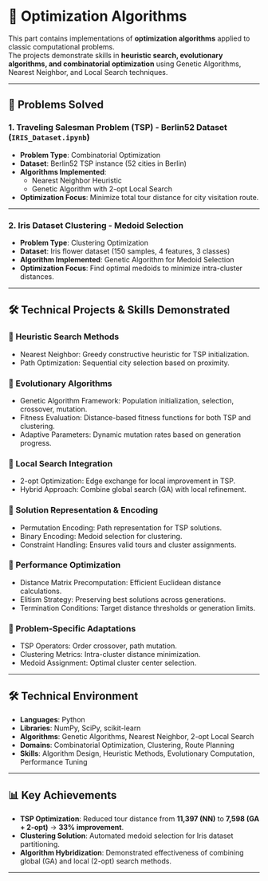 # 🔧 Optimization Algorithms 

This part contains implementations of **optimization algorithms** applied to classic computational problems.  
The projects demonstrate skills in **heuristic search, evolutionary algorithms, and combinatorial optimization** using Genetic Algorithms, Nearest Neighbor, and Local Search techniques.

---

## 📂 Problems Solved

### 1. **Traveling Salesman Problem (TSP) - Berlin52 Dataset** (`IRIS_Dataset.ipynb`)  
- **Problem Type**: Combinatorial Optimization  
- **Dataset**: Berlin52 TSP instance (52 cities in Berlin)  
- **Algorithms Implemented**:  
  - Nearest Neighbor Heuristic  
  - Genetic Algorithm with 2-opt Local Search  
- **Optimization Focus**: Minimize total tour distance for city visitation route.  

---

### 2. **Iris Dataset Clustering - Medoid Selection**  
- **Problem Type**: Clustering Optimization  
- **Dataset**: Iris flower dataset (150 samples, 4 features, 3 classes)  
- **Algorithm Implemented**: Genetic Algorithm for Medoid Selection  
- **Optimization Focus**: Find optimal medoids to minimize intra-cluster distances.  

---

## 🛠️ Technical Projects & Skills Demonstrated

### 🔹 Heuristic Search Methods  
- Nearest Neighbor: Greedy constructive heuristic for TSP initialization.  
- Path Optimization: Sequential city selection based on proximity.  

### 🔹 Evolutionary Algorithms  
- Genetic Algorithm Framework: Population initialization, selection, crossover, mutation.  
- Fitness Evaluation: Distance-based fitness functions for both TSP and clustering.  
- Adaptive Parameters: Dynamic mutation rates based on generation progress.  

### 🔹 Local Search Integration  
- 2-opt Optimization: Edge exchange for local improvement in TSP.  
- Hybrid Approach: Combine global search (GA) with local refinement.  

### 🔹 Solution Representation & Encoding  
- Permutation Encoding: Path representation for TSP solutions.  
- Binary Encoding: Medoid selection for clustering.  
- Constraint Handling: Ensures valid tours and cluster assignments.  

### 🔹 Performance Optimization  
- Distance Matrix Precomputation: Efficient Euclidean distance calculations.  
- Elitism Strategy: Preserving best solutions across generations.  
- Termination Conditions: Target distance thresholds or generation limits.  

### 🔹 Problem-Specific Adaptations  
- TSP Operators: Order crossover, path mutation.  
- Clustering Metrics: Intra-cluster distance minimization.  
- Medoid Assignment: Optimal cluster center selection.  

---

## 🛠️ Technical Environment
- **Languages**: Python  
- **Libraries**: NumPy, SciPy, scikit-learn  
- **Algorithms**: Genetic Algorithms, Nearest Neighbor, 2-opt Local Search  
- **Domains**: Combinatorial Optimization, Clustering, Route Planning  
- **Skills**: Algorithm Design, Heuristic Methods, Evolutionary Computation, Performance Tuning  

---

## 📊 Key Achievements
- **TSP Optimization**: Reduced tour distance from **11,397 (NN)** to **7,598 (GA + 2-opt)** → **33% improvement**.  
- **Clustering Solution**: Automated medoid selection for Iris dataset partitioning.  
- **Algorithm Hybridization**: Demonstrated effectiveness of combining global (GA) and local (2-opt) search methods.  

---
